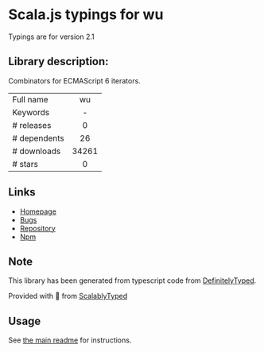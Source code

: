 
# Scala.js typings for wu

Typings are for version 2.1

## Library description:
Combinators for ECMAScript 6 iterators.

|                    |                 |
| ------------------ | :-------------: |
| Full name          | wu |
| Keywords           | - |
| # releases         | 0 |
| # dependents       | 26 |
| # downloads        | 34261 |
| # stars            | 0 |

## Links
- [Homepage](https://github.com/fitzgen/wu.js)
- [Bugs](http://github.com/fitzgen/wu.js/issues)
- [Repository](https://github.com/fitzgen/wu.js)
- [Npm](https://www.npmjs.com/package/wu)
    


## Note
This library has been generated from typescript code from [DefinitelyTyped](https://definitelytyped.org).

Provided with :purple_heart: from [ScalablyTyped](https://github.com/oyvindberg/ScalablyTyped)

## Usage
See [the main readme](../../readme.md) for instructions.


